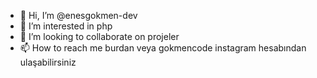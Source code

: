 - 👋 Hi, I’m @enesgokmen-dev
- 👀 I’m interested in php
- 💞️ I’m looking to collaborate on projeler
- 📫 How to reach me burdan veya gokmencode instagram hesabından ulaşabilirsiniz


<!---
enesgokmen-dev/enesgokmen-dev is a ✨ special ✨ repository because its `README.md` (this file) appears on your GitHub profile.
You can click the Preview link to take a look at your changes.
--->

